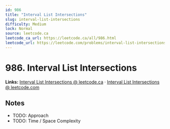 ```yaml
--- 
id: 986
title: "Interval List Intersections"
slug: interval-list-intersections
difficulty: Medium
lock: Normal
source: leetcode.ca
leetcode_ca_url: https://leetcode.ca/all/986.html
leetcode_url: https://leetcode.com/problems/interval-list-intersections/
---
```


# 986. Interval List Intersections

**Links:** [Interval List Intersections @ leetcode.ca](https://leetcode.ca/all/986.html) · [Interval List Intersections @ leetcode.com](https://leetcode.com/problems/interval-list-intersections/)

## Notes
- TODO: Approach
- TODO: Time / Space Complexity
